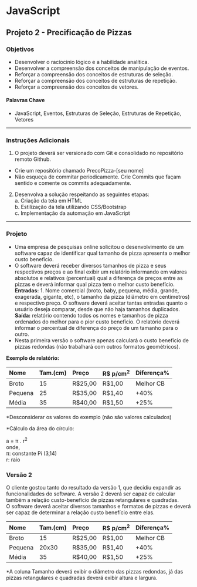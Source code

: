 # JavaScript
## Projeto 2 - Precificação de Pizzas
### Objetivos
- Desenvolver o racíocinio lógico e a habilidade analítica.
- Desenvolver a compreensão dos conceitos de manipulação de eventos. 
- Reforçar a compreensão dos conceitos de estruturas de seleção. 
- Reforçar a compreensão dos conceitos de estruturas de repetição. 
- Reforçar a compreensão dos conceitos de vetores. 

#### Palavras Chave  
- JavaScript, Eventos, Estruturas de Seleção, Estruturas de Repetição, Vetores

---
### Instruções Adicionais 
1.	O projeto deverá ser versionado com Git e consolidado no repositório remoto Github.  
- Crie um repositório chamado PrecoPizza-[seu nome]
- Não esqueça de commitar periodicamente. Crie Commits que façam sentido e comente os commits adequadamente.

2.	Desenvolva a solução respeitando as seguintes etapas:  
    a.	Criação da tela em HTML  
    b.	Estilização da tela utilizando CSS/Bootstrap  
    c.	Implementação da automação em JavaScript  

--- 
### Projeto 

-   Uma empresa de pesquisas online solicitou o desenvolvimento de um software capaz de identificar qual tamanho de pizza apresenta o melhor custo benefício. 
-   O software deverá receber diversos tamanhos de pizza e seus respectivos preços e ao final exibir um relatório informando em valores absolutos e relativos (percentual) qual a diferença de preços entre as pizzas e deverá informar qual pizza tem o melhor custo benefício.  
**Entradas:**  1. Nome comercial (broto, baby, pequena, média, grande, exagerada, gigante, etc), o tamanho da pizza (diâmetro em centímetros) e respectivo preço. O software deverá aceitar tantas entradas quanto o usuário deseja comparar, desde que não haja tamanhos duplicados.   
**Saída:** relatório contendo todos os nomes e tamanhos de pizza ordenados do melhor para o pior custo benefício.  O relatório deverá informar o percentual de diferença do preço de um tamanho para o outro. 
-   Nesta primeira versão o software apenas calculará o custo benefício de pizzas redondas (não trabalhará com outros formatos geométricos).  

**Exemplo de relatório:**

| Nome        | Tam.(cm) | Preço  | R$ p/cm<sup>2</sup> |Diferença%  | 
|:-------------|:--------|:-------|:---------|:---------|
|Broto         | 15      |R$25,00 |R$1,00    |Melhor CB |
|Pequena       | 25      |R$35,00 |R$1,40    |+40%      |
|Média         | 35      |R$40,00 |R$1,50    |+25%      |
  
*Desconsiderar os valores do exemplo (não são valores calculados)

*Cálculo da área do círculo: 

a = π . r<sup>2</sup>  
onde,   
π: constante Pi (3,14)  
r: raio  


### Versão 2
O cliente gostou tanto do resultado da versão 1, que decidiu expandir as funcionalidades do software. 
A versão 2 deverá ser capaz de calcular também a relação custo-benefício de pizzas retangulares e quadradas.   
O software deverá aceitar diversos tamanhos e formatos de pizzas e deverá ser capaz de determinar a relação custo benefício entre elas.  

| Nome        | Tam.(cm) | Preço  | R$ p/cm<sup>2</sup> |Diferença%  | 
|:-------------|:--------|:-------|:---------|:---------|
|Broto         | 15      |R$25,00 |R$1,00    |Melhor CB |
|Pequena       | 20x30   |R$35,00 |R$1,40    |+40%      |
|Média         | 35      |R$40,00 |R$1,50    |+25%      |
  
*A coluna Tamanho deverá exibir o diâmetro das pizzas redondas, já das pizzas retangulares e quadradas deverá exibir altura e largura.